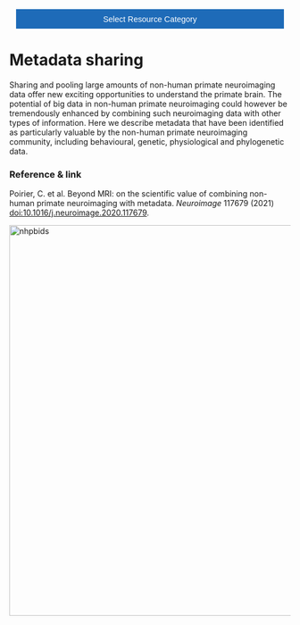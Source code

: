 <!-- This piece of code configures a dropdown button for resource categories. It should be present on every page where you want the button -->
<head><meta name="viewport" content="width=device-width, initial-scale=1"><style>
.dropbtn {background-color: #1e6bb8; color: white; padding: 16px; font-size: 1rem; border: none; cursor: pointer; width: 30rem}
.dropbtn:hover, .dropbtn:focus {background-color: #2980B9;}
.dropdown {position: relative; display: inline-block;}
.dropdown-content {display: none; position: absolute; background-color: #f1f1f1; min-width: 100%; overflow: auto; box-shadow: 0px 8px 16px 0px rgba(0,0,0,0.2); z-index: 1; text-align: center; font-size: 1rem;}
.dropdown-content a { color: black; padding: 12px 16px; text-decoration: none; display: block;}
.dropdown a:hover {background-color: #ddd;}
.show {display: block;}
.dropbtn + .dropbtn { margin-left: auto; }
@media screen and (min-width: 64em) { .dropbtn { max-width: 64rem; width: 40rem; padding: 0.75rem 1rem; } }
@media screen and (min-width: 42em) and (max-width: 64em) { .dropbtn { width: 30rem; padding: 0.6rem 0.9rem; font-size: 0.9rem; } }
@media screen and (max-width: 42em) { .dropbtn { display: block; width: 20rem; padding: 0.75rem; font-size: 0.9rem; }
.dropbtn + .dropbtn { margin-top: 1rem; margin-left: 0; } }
</style></head>
<!------------------------------------------------------------------------>

<!-- This is the actual button -->
<center><div class="dropdown">
  <button onclick="myFunction()" class="dropbtn">Select Resource Category</button>
  <div id="myDropdown" class="dropdown-content">
    <a href="https://prime-re.github.io/templates_and_atlases">Template/Atlas</a>
    <a href="https://prime-re.github.io/pipelines_general">General analysis</a>
    <a href="https://prime-re.github.io/pipelines_structural">Structural analysis</a>
    <a href="https://prime-re.github.io/pipelines_fmri">Functional analysis</a>
    <a href="https://prime-re.github.io/pipelines_diffusion">Diffusion analysis</a>
    <a href="https://prime-re.github.io/pipelines_cross-species">Cross-species analysis</a>
    <a href="https://prime-re.github.io/data_sharing">Data sharing</a>
    <a href="https://prime-re.github.io/software_packages">Software packages</a>
    <a href="https://prime-re.github.io/hardware">Hardware & protocols</a>
  </div>
</div></center>

<!-- This script handles the button dynamics -->
<script>
function myFunction() {document.getElementById("myDropdown").classList.toggle("show");}
window.onclick = function(event) {
  if (!event.target.matches('.dropbtn')) { var dropdowns = document.getElementsByClassName("dropdown-content"); var i;
    for (i = 0; i < dropdowns.length; i++) {var openDropdown = dropdowns[i]; if (openDropdown.classList.contains('show')) {openDropdown.classList.remove('show'); } } }
} 
</script>



<!-- Start normal content here -->
# Metadata sharing
Sharing and pooling large amounts of non-human primate neuroimaging data offer new exciting opportunities to understand the primate brain. The potential of big data in non-human primate neuroimaging could however be tremendously enhanced by combining such neuroimaging data with other types of information. Here we describe metadata that have been identified as particularly valuable by the non-human primate neuroimaging community, including behavioural, genetic, physiological and phylogenetic data.

### Reference & link
Poirier, C. et al. Beyond MRI: on the scientific value of combining non-human primate neuroimaging with metadata. *Neuroimage* 117679 (2021) [doi:10.1016/j.neuroimage.2020.117679](doi:10.1016/j.neuroimage.2020.117679).

<img src="https://ars.els-cdn.com/content/image/1-s2.0-S1053811920311642-gr2.jpg" alt="nhpbids" width="700"/>

  
